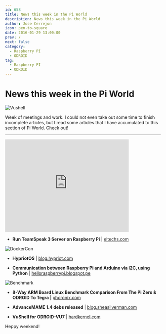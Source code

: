 ```yaml
---
id: 658
title: News this week in the Pi World
description: News this week in the Pi World
author: Jose Cerrejon
icon: pen-to-square
date: 2016-01-29 13:00:00
prev: /
next: false
category:
  - Raspberry PI
  - ODROID
tag:
  - Raspberry PI
  - ODROID
---
```


# News this week in the Pi World

![Vushell](/images/2016/01/VuShell_Guide_XU4_22.jpg)

Week of meetings and work. I could not even take out some time to finish incomplete articles, but I read some articles that I have accumulated to this section of Pi World. Check out!

- - -
<iframe width="400" height="300" src="https://www.youtube.com/embed/ORSREnUUL5k?rel=0" frameborder="0" allowfullscreen></iframe>

* **Run TeamSpeak 3 Server on Raspberry Pi** | [eltechs.com](http://eltechs.com/run-teamspeak-3-server-on-raspberry-pi/)

![DockerCon](/images/2016/01/Dockercon.png)

* **HypriotOS** | [blog.hypriot.com](http://blog.hypriot.com/post/how-to-get-docker-working-on-your-favourite-arm-board-with-hypriotos/)

* **Communication between Raspberry Pi and Arduino via I2C, using Python** | [helloraspberrypi.blogspot.pe](http://helloraspberrypi.blogspot.pe/2014/12/communication-between-raspberry-pi-and.html?m=1)

![Benchmark](/images/2016/01/benchmarks.jpg)

* **8-Way ARM Board Linux Benchmark Comparison From The Pi Zero & ODROID To Tegra** | [phoronix.com](http://www.phoronix.com/scan.php?page=article&item=8way-arm-sbc&num=1)

* **AdvanceMAME 1.4 debs released** | [blog.sheasilverman.com](http://blog.sheasilverman.com/2016/01/friday-post-advancemame-1-4-debs/)

* **VuShell for ODROID-VU7** | [hardkernel.com](http://www.hardkernel.com/main/products/prdt_info.php?g_code=G145154558544)

Heppy weekend!